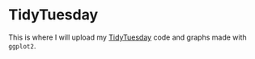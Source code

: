 # TidyTuesday
This is where I will upload my [TidyTuesday](https://github.com/rfordatascience/tidytuesday) code and graphs made with `ggplot2`.  
